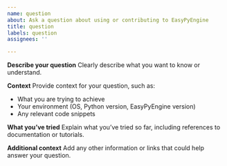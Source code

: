 ```yaml
---
name: question
about: Ask a question about using or contributing to EasyPyEngine
title: question
labels: question
assignees: ''

---
```


**Describe your question**
Clearly describe what you want to know or understand.

**Context**
Provide context for your question, such as:
- What you are trying to achieve
- Your environment (OS, Python version, EasyPyEngine version)
- Any relevant code snippets

**What you’ve tried**
Explain what you’ve tried so far, including references to documentation or tutorials.

**Additional context**
Add any other information or links that could help answer your question.
